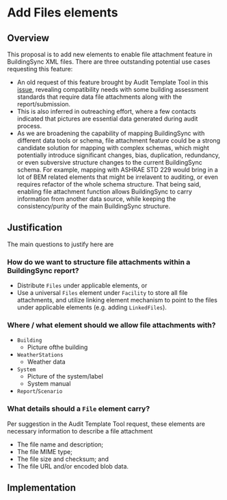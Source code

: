 # Add Files elements

## Overview

This proposal is to add new elements to enable file attachment feature in BuildingSync XML files. 
There are three outstanding potential use cases requesting this feature:
* An old request of this feature brought by Audit Template Tool in this [issue](https://github.com/BuildingSync/schema/issues/391), revealing compatibility needs with some building assessment standards that require data file attachments along with the report/submission. 
* This is also inferred in outreaching effort, where a few contacts indicated that pictures are essential data generated during audit process.
* As we are broadening the capability of mapping BuildingSync with different data tools or schema, file attachment feature could be a strong candidate solution for mapping with complex schemas, which might potentially introduce significant changes, bias, duplication, redundancy, or even subversive structure changes to the current BuildingSync schema. For example, mapping with ASHRAE STD 229 would bring in a lot of BEM related elements that might be irrelavent to auditing, or even requires refactor of the whole schema structure. That being said, enabling file attachment function allows BuildingSync to carry information from another data source, while keeping the consistency/purity of the main BuildingSync structure.

## Justification

The main questions to justify here are 
### How do we want to structure file attachments within a BuildingSync report?
* Distribute `Files` under applicable elements, or
* Use a universal `Files` element under `Facility` to store all file attachments, and utilize linking element mechanism to point to the files under applicable elements (e.g. adding `LinkedFiles`).
### Where / what element should we allow file attachments with?
* `Building`
  * Picture ofthe building
* `WeatherStations`
  * Weather data
* `System`
  * Picture of the system/label
  * System manual
* `Report`/`Scenario`
  
### What details should a `File` element carry?
Per suggestion in the Audit Template Tool request, these elements are necessary information to describe a file attachment
* The file name and description;
* The file MIME type;
* The file size and checksum; and
* The file URL and/or encoded blob data.

## Implementation

